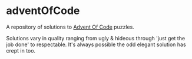# adventOfCode

A repository of solutions to [Advent Of Code](https://adventofcode.com) puzzles.

Solutions vary in quality ranging from ugly & hideous through 'just get the job done' to respectable. It's always possible the odd elegant solution has crept in too.
